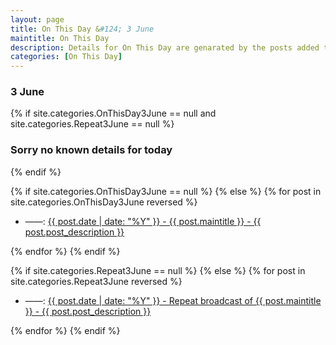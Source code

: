 ```yaml
---
layout: page
title: On This Day &#124; 3 June
maintitle: On This Day
description: Details for On This Day are genarated by the posts added to the website so the content is subject to changes/updates over time.
categories: [On This Day]
---
```


<h3>3 June</h3>

{% if site.categories.OnThisDay3June == null and site.categories.Repeat3June == null %}
  <h3>Sorry no known details for today</h3>
{% endif %}

{% if site.categories.OnThisDay3June == null %}
{% else %}
{% for post in site.categories.OnThisDay3June reversed %}
<ul>
<li> ——: <a href="{{ post.url }}">{{ post.date | date: "%Y" }} - {{ post.maintitle }} - {{ post.post_description }}</a></li>
</ul>
{% endfor %}
{% endif %}

{% if site.categories.Repeat3June == null %}
{% else %}
{% for post in site.categories.Repeat3June reversed %}
<ul>
<li> ——: <a href="{{ post.url }}">{{ post.date | date: "%Y" }} - Repeat broadcast of {{ post.maintitle }} - {{ post.post_description }}</a></li>
</ul>
{% endfor %}
{% endif %}
